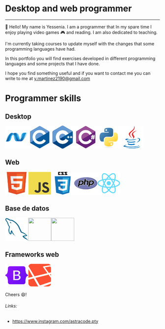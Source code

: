 # Desktop and web programmer
_________________________________________
 👋 Hello! My name is Yessenia. I am a programmer that In my spare time I enjoy playing video games :video_game: and reading. I am also dedicated to teaching. 
 
 I'm currently taking courses to update myself with the changes that some programming languages have had.
 
 In this portfolio you will find exercises developed in different programming languages and some projects that I have done.
 
 I hope you find something useful and if you want to contact me you can write to me at y.martinez2190@gmail.com
 
 # Programmer skills

## Desktop
<img src="https://github.com/devicons/devicon/blob/master/icons/dot-net/dot-net-original.svg" width="75" height="75"><img src="https://github.com/devicons/devicon/blob/master/icons/c/c-original.svg" width="75" height="75"><img src="https://github.com/devicons/devicon/blob/master/icons/cplusplus/cplusplus-original.svg" width="75" height="75"><img src="https://github.com/devicons/devicon/blob/master/icons/csharp/csharp-original.svg" width="75" height="75"><img src="https://github.com/devicons/devicon/blob/master/icons/python/python-original.svg" width="75" height="75"><img src="https://github.com/devicons/devicon/blob/master/icons/java/java-original.svg" width="75" height="75">

## Web
<img src="https://github.com/devicons/devicon/blob/master/icons/html5/html5-original.svg" width="75" height="75"><img src="https://github.com/devicons/devicon/blob/master/icons/javascript/javascript-original.svg" width="75" height="75"><img src="https://github.com/devicons/devicon/blob/master/icons/css3/css3-original-wordmark.svg" width="75" height="75"><img src="https://github.com/devicons/devicon/blob/master/icons/php/php-original.svg" width="75" height="75"><img src="https://github.com/devicons/devicon/blob/master/icons/react/react-original.svg" width="75" height="75">


## Base de datos
<img src="https://github.com/devicons/devicon/blob/master/icons/mysql/mysql-original.svg" width="75" height="75"><img src="https://upload.wikimedia.org/wikipedia/commons/c/ca/MariaDB_colour_logo.svg" width="75" height="75"><img src="https://cdn.worldvectorlogo.com/logos/microsoft-sql-server-1.svg" width="75" height="75">


## Frameworks web
<img src="https://github.com/devicons/devicon/blob/master/icons/bootstrap/bootstrap-original.svg" width="75" height="75"><img src="https://github.com/devicons/devicon/blob/master/icons/laravel/laravel-plain.svg" width="75" height="75">

 
  Cheers :smile:!
  ###### Links:
  - https://www.instagram.com/astracode.pty
